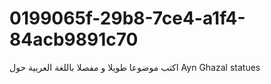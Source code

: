 # 0199065f-29b8-7ce4-a1f4-84acb9891c70
اكتب موضوعا طويلا و مفصلا باللغة العربية حول Ayn Ghazal statues
